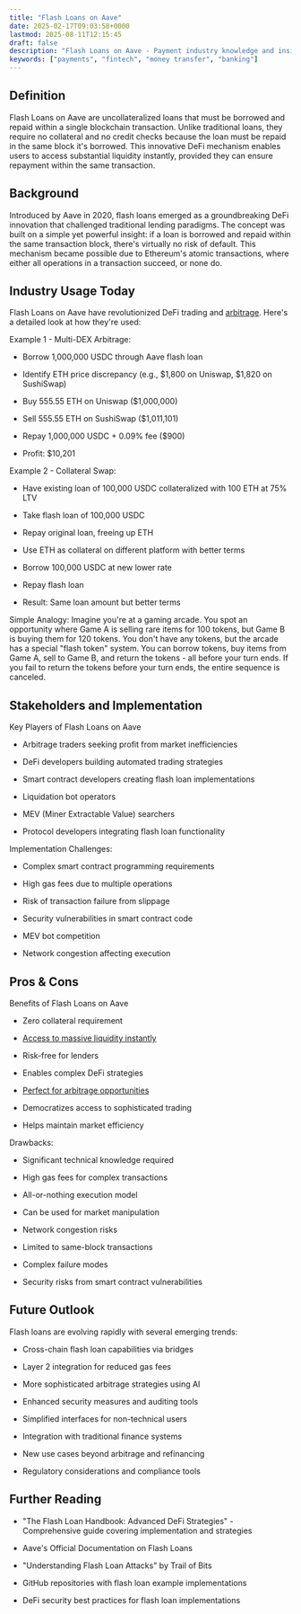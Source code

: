 ```yaml
---
title: "Flash Loans on Aave"
date: 2025-02-17T09:03:58+0000
lastmod: 2025-08-11T12:15:45
draft: false
description: "Flash Loans on Aave - Payment industry knowledge and insights"
keywords: ["payments", "fintech", "money transfer", "banking"]
---
```


## Definition

Flash Loans on Aave are uncollateralized loans that must be borrowed and repaid within a single blockchain transaction. Unlike traditional loans, they require no collateral and no credit checks because the loan must be repaid in the same block it's borrowed. This innovative DeFi mechanism enables users to access substantial liquidity instantly, provided they can ensure repayment within the same transaction.

## Background

Introduced by Aave in 2020, flash loans emerged as a groundbreaking DeFi innovation that challenged traditional lending paradigms. The concept was built on a simple yet powerful insight: if a loan is borrowed and repaid within the same transaction block, there's virtually no risk of default. This mechanism became possible due to Ethereum's atomic transactions, where either all operations in a transaction succeed, or none do.

## Industry Usage Today

Flash Loans on Aave have revolutionized DeFi trading and [arbitrage](https://faisalkhanllc.xyz/resources/payments-wiki/c/currency-arbitrage/). Here's a detailed look at how they're used:

Example 1 - Multi-DEX Arbitrage:

- Borrow 1,000,000 USDC through Aave flash loan

- Identify ETH price discrepancy (e.g., $1,800 on Uniswap, $1,820 on SushiSwap)

- Buy 555.55 ETH on Uniswap ($1,000,000)

- Sell 555.55 ETH on SushiSwap ($1,011,101)

- Repay 1,000,000 USDC + 0.09% fee ($900)

- Profit: $10,201

Example 2 - Collateral Swap:

- Have existing loan of 100,000 USDC collateralized with 100 ETH at 75% LTV

- Take flash loan of 100,000 USDC

- Repay original loan, freeing up ETH

- Use ETH as collateral on different platform with better terms

- Borrow 100,000 USDC at new lower rate

- Repay flash loan

- Result: Same loan amount but better terms

Simple Analogy: Imagine you're at a gaming arcade. You spot an opportunity where Game A is selling rare items for 100 tokens, but Game B is buying them for 120 tokens. You don't have any tokens, but the arcade has a special "flash token" system. You can borrow tokens, buy items from Game A, sell to Game B, and return the tokens - all before your turn ends. If you fail to return the tokens before your turn ends, the entire sequence is canceled.

## Stakeholders and Implementation

Key Players of Flash Loans on Aave

- Arbitrage traders seeking profit from market inefficiencies

- DeFi developers building automated trading strategies

- Smart contract developers creating flash loan implementations

- Liquidation bot operators

- MEV (Miner Extractable Value) searchers

- Protocol developers integrating flash loan functionality

Implementation Challenges:

- Complex smart contract programming requirements

- High gas fees due to multiple operations

- Risk of transaction failure from slippage

- Security vulnerabilities in smart contract code

- MEV bot competition

- Network congestion affecting execution

## Pros & Cons

Benefits of Flash Loans on Aave

- Zero collateral requirement

- [Access to massive liquidity instantly](https://faisalkhanllc.xyz/resources/payments-wiki/l/liquidity-pool/)

- Risk-free for lenders

- Enables complex DeFi strategies

- [Perfect for arbitrage opportunities](https://faisalkhan.com/knowledge-center/faq/faq-licensing/what-is-regulatory-arbitrage/)

- Democratizes access to sophisticated trading

- Helps maintain market efficiency

Drawbacks:

- Significant technical knowledge required

- High gas fees for complex transactions

- All-or-nothing execution model

- Can be used for market manipulation

- Network congestion risks

- Limited to same-block transactions

- Complex failure modes

- Security risks from smart contract vulnerabilities

## Future Outlook

Flash loans are evolving rapidly with several emerging trends:

- Cross-chain flash loan capabilities via bridges

- Layer 2 integration for reduced gas fees

- More sophisticated arbitrage strategies using AI

- Enhanced security measures and auditing tools

- Simplified interfaces for non-technical users

- Integration with traditional finance systems

- New use cases beyond arbitrage and refinancing

- Regulatory considerations and compliance tools

## Further Reading

- "The Flash Loan Handbook: Advanced DeFi Strategies" - Comprehensive guide covering implementation and strategies

- Aave's Official Documentation on Flash Loans

- "Understanding Flash Loan Attacks" by Trail of Bits

- GitHub repositories with flash loan example implementations

- DeFi security best practices for flash loan implementations